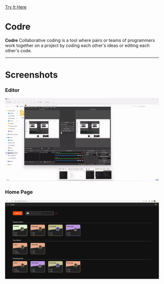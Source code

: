 [Try It Here](https://www.codre.itsvivek.me/)

# Codre

**Codre** Collaborative coding is a tool where pairs or teams of
programmers work together on a project by coding each
other's ideas or editing each other's code.

---

# Screenshots

### Editor
<p align="center">
<img src="./codredemo.gif" width="800px">
</p>


### Home Page
<p align="center">
<img src="home.png" width="800px">
</p>
